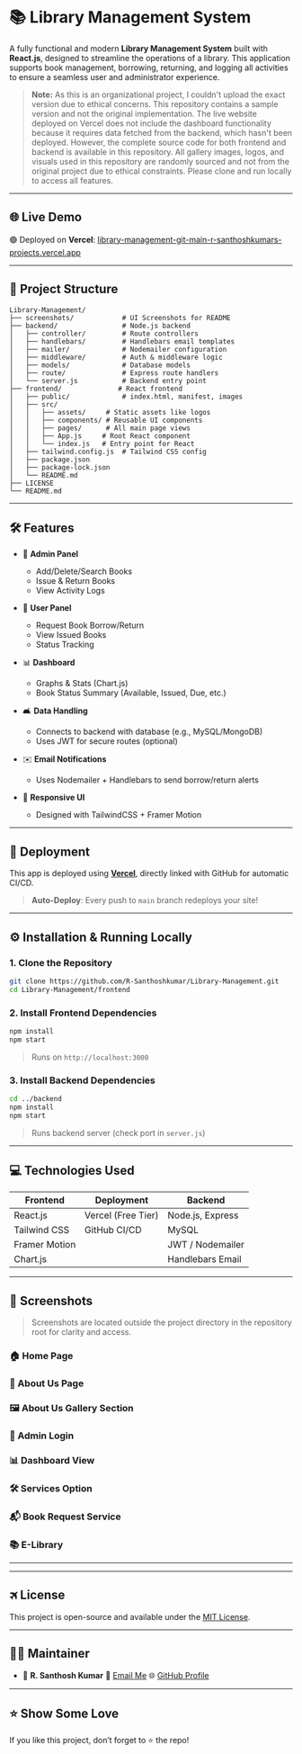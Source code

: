 # 📚 Library Management System

A fully functional and modern **Library Management System** built with **React.js**, designed to streamline the operations of a library. This application supports book management, borrowing, returning, and logging all activities to ensure a seamless user and administrator experience.

> **Note:** As this is an organizational project, I couldn't upload the exact version due to ethical concerns. This repository contains a sample version and not the original implementation. The live website deployed on Vercel does not include the dashboard functionality because it requires data fetched from the backend, which hasn't been deployed. However, the complete source code for both frontend and backend is available in this repository. All gallery images, logos, and visuals used in this repository are randomly sourced and not from the original project due to ethical constraints. Please clone and run locally to access all features.

---

## 🌐 Live Demo

🟢 Deployed on **Vercel**:
[library-management-git-main-r-santhoshkumars-projects.vercel.app](library-management-git-main-r-santhoshkumars-projects.vercel.app)


---

## 📂 Project Structure

```
Library-Management/
├── screenshots/            # UI Screenshots for README
├── backend/                # Node.js backend
│   ├── controller/         # Route controllers
│   ├── handlebars/         # Handlebars email templates
│   ├── mailer/             # Nodemailer configuration
│   ├── middleware/         # Auth & middleware logic
│   ├── models/             # Database models
│   ├── route/              # Express route handlers
│   └── server.js           # Backend entry point
├── frontend/              # React frontend
│   ├── public/             # index.html, manifest, images
│   ├── src/
│   │   ├── assets/     # Static assets like logos
│   │   ├── components/ # Reusable UI components
│   │   ├── pages/      # All main page views
│   │   ├── App.js     # Root React component
│   │   └── index.js   # Entry point for React
│   ├── tailwind.config.js  # Tailwind CSS config
│   ├── package.json
│   ├── package-lock.json
│   └── README.md
├── LICENSE
└── README.md
```

---

## 🛠️ Features

* 🔐 **Admin Panel**

  * Add/Delete/Search Books
  * Issue & Return Books
  * View Activity Logs

* 👤 **User Panel**

  * Request Book Borrow/Return
  * View Issued Books
  * Status Tracking

* 📊 **Dashboard**

  * Graphs & Stats (Chart.js)
  * Book Status Summary (Available, Issued, Due, etc.)

* 🛋️ **Data Handling**

  * Connects to backend with database (e.g., MySQL/MongoDB)
  * Uses JWT for secure routes (optional)

* ✉️ **Email Notifications**

  * Uses Nodemailer + Handlebars to send borrow/return alerts

* 📱 **Responsive UI**

  * Designed with TailwindCSS + Framer Motion

---

## 🚀 Deployment

This app is deployed using [**Vercel**](https://vercel.com/), directly linked with GitHub for automatic CI/CD.

> **Auto-Deploy**: Every push to `main` branch redeploys your site!

---

## ⚙️ Installation & Running Locally

### 1. Clone the Repository

```bash
git clone https://github.com/R-Santhoshkumar/Library-Management.git
cd Library-Management/frontend
```

### 2. Install Frontend Dependencies

```bash
npm install
npm start
```

> Runs on `http://localhost:3000`

### 3. Install Backend Dependencies

```bash
cd ../backend
npm install
npm start
```

> Runs backend server (check port in `server.js`)

---

## 💻 Technologies Used

| Frontend      | Deployment         | Backend          |
| ------------- | ------------------ | ---------------- |
| React.js      | Vercel (Free Tier) | Node.js, Express |
| Tailwind CSS  | GitHub CI/CD       | MySQL            |
| Framer Motion |                    | JWT / Nodemailer |
| Chart.js      |                    | Handlebars Email |

---

## 📸 Screenshots

> Screenshots are located outside the project directory in the repository root for clarity and access.

### 🏠 Home Page

### 🧾 About Us Page

### 🖼️ About Us Gallery Section

### 🔐 Admin Login

### 📊 Dashboard View

### 🛠️ Services Option

### 📬 Book Request Service

### 📚 E-Library

---

---

## 🛪️ License

This project is open-source and available under the [MIT License](LICENSE).

---

## 👨‍💻 Maintainer

* 👤 **R. Santhosh Kumar**
  📧 [Email Me](mailto:dr.r.santhoshkumar@gmail.com)
  🌐 [GitHub Profile](https://github.com/R-Santhoshkumar)

---

## ⭐️ Show Some Love

If you like this project, don’t forget to ⭐️ the repo!
